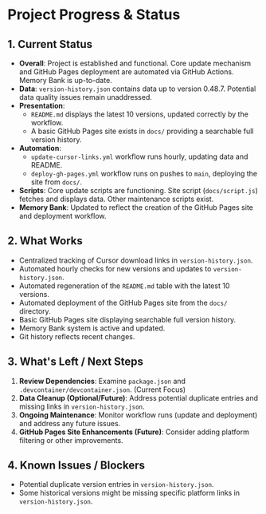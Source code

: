 <!-- Version: 1.5 | Last Updated: 2025-06-06 -->

# Project Progress & Status

## 1. Current Status

- **Overall**: Project is established and functional. Core update mechanism and GitHub Pages deployment are automated via GitHub Actions. Memory Bank is up-to-date.
- **Data**: `version-history.json` contains data up to version 0.48.7. Potential data quality issues remain unaddressed.
- **Presentation**: 
    - `README.md` displays the latest 10 versions, updated correctly by the workflow.
    - A basic GitHub Pages site exists in `docs/` providing a searchable full version history.
- **Automation**: 
    - `update-cursor-links.yml` workflow runs hourly, updating data and README.
    - `deploy-gh-pages.yml` workflow runs on pushes to `main`, deploying the site from `docs/`.
- **Scripts**: Core update scripts are functioning. Site script (`docs/script.js`) fetches and displays data. Other maintenance scripts exist.
- **Memory Bank**: Updated to reflect the creation of the GitHub Pages site and deployment workflow.

## 2. What Works

- Centralized tracking of Cursor download links in `version-history.json`.
- Automated hourly checks for new versions and updates to `version-history.json`.
- Automated regeneration of the `README.md` table with the latest 10 versions.
- Automated deployment of the GitHub Pages site from the `docs/` directory.
- Basic GitHub Pages site displaying searchable full version history.
- Memory Bank system is active and updated.
- Git history reflects recent changes.

## 3. What's Left / Next Steps

1.  **Review Dependencies**: Examine `package.json` and `.devcontainer/devcontainer.json`. (Current Focus)
2.  **Data Cleanup (Optional/Future)**: Address potential duplicate entries and missing links in `version-history.json`.
3.  **Ongoing Maintenance**: Monitor workflow runs (update and deployment) and address any future issues.
4.  **GitHub Pages Site Enhancements (Future)**: Consider adding platform filtering or other improvements.

## 4. Known Issues / Blockers

- Potential duplicate version entries in `version-history.json`.
- Some historical versions might be missing specific platform links in `version-history.json`.